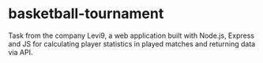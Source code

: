 # basketball-tournament
Task from the company Levi9, a web application built with Node.js, Express and JS for calculating player statistics in played matches and returning data via API.
